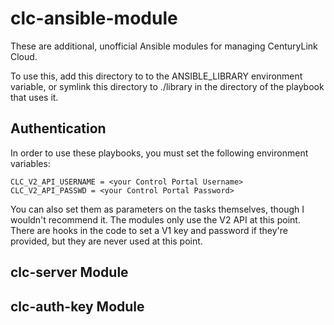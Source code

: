 # clc-ansible-module

These are additional, unofficial Ansible modules for managing CenturyLink Cloud.

To use this, add this directory to to the ANSIBLE_LIBRARY environment variable, or symlink this directory to ./library in the directory of the playbook that uses it.

## Authentication

In order to use these playbooks, you must set the following environment variables:

```
CLC_V2_API_USERNAME = <your Control Portal Username>
CLC_V2_API_PASSWD = <your Control Portal Password>
```

You can also set them as parameters on the tasks themselves, though I wouldn't recommend it.  The modules only use the V2 API at this point.  There are hooks in the code to set a V1 key and password if they're provided, but they are never used at this point.


## clc-server Module


## clc-auth-key Module
